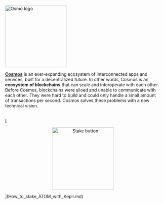 # <p align="center">
  <img width="200" alt="Osmo logo" src="https://user-images.githubusercontent.com/95366163/145550138-a655fcec-a3fe-4a6a-9641-f8a787999774.png">
</p>

[**Cosmos**](https://cosmos.network/) is an ever-expanding ecosystem of interconnected apps and services, built for a decentralized future.
In other words, Cosmos is an **ecosystem of blockchains** that can scale and interoperate with each other. Before Cosmos, blockchains were siloed and unable to communicate with each other. They were hard to build and could only handle a small amount of transactions per second. Cosmos solves these problems with a new technical vision. <br>
<br>

[<p align="center">
  <img width="200" alt="Stake button" src="https://user-images.githubusercontent.com/95366163/145550484-e9d338c4-b800-4719-acd9-9bb068a8d064.png">
</p>](How_to_stake_ATOM_with_Keplr.md)
